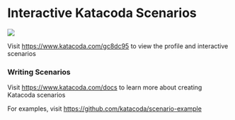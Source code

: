 # Interactive Katacoda Scenarios

[![](http://shields.katacoda.com/katacoda/gc8dc95/count.svg)](https://www.katacoda.com/gc8dc95 "Get your profile on Katacoda.com")

Visit https://www.katacoda.com/gc8dc95 to view the profile and interactive scenarios

### Writing Scenarios
Visit https://www.katacoda.com/docs to learn more about creating Katacoda scenarios

For examples, visit https://github.com/katacoda/scenario-example
